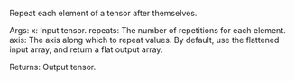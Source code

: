 Repeat each element of a tensor after themselves.

Args:
    x: Input tensor.
    repeats: The number of repetitions for each element.
    axis: The axis along which to repeat values. By default, use
        the flattened input array, and return a flat output array.

Returns:
    Output tensor.
